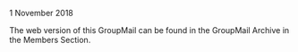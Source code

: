 1 November 2018

The web version of this GroupMail can be found in the GroupMail Archive in the Members Section.
